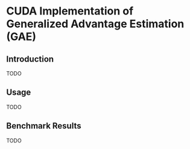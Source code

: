 
# CUDA Implementation of Generalized Advantage Estimation (GAE)

## Introduction

TODO

## Usage

TODO

## Benchmark Results

TODO
